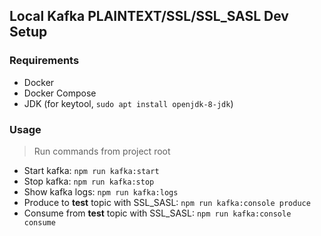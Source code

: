 ## Local Kafka PLAINTEXT/SSL/SSL_SASL Dev Setup

### Requirements

* Docker
* Docker Compose
* JDK (for keytool, `sudo apt install openjdk-8-jdk`)

### Usage

> Run commands from project root

- Start kafka: `npm run kafka:start`
- Stop kafka: `npm run kafka:stop`
- Show kafka logs: `npm run kafka:logs`
- Produce to **test** topic with SSL_SASL: `npm run kafka:console produce`
- Consume from **test** topic with SSL_SASL: `npm run kafka:console consume`
